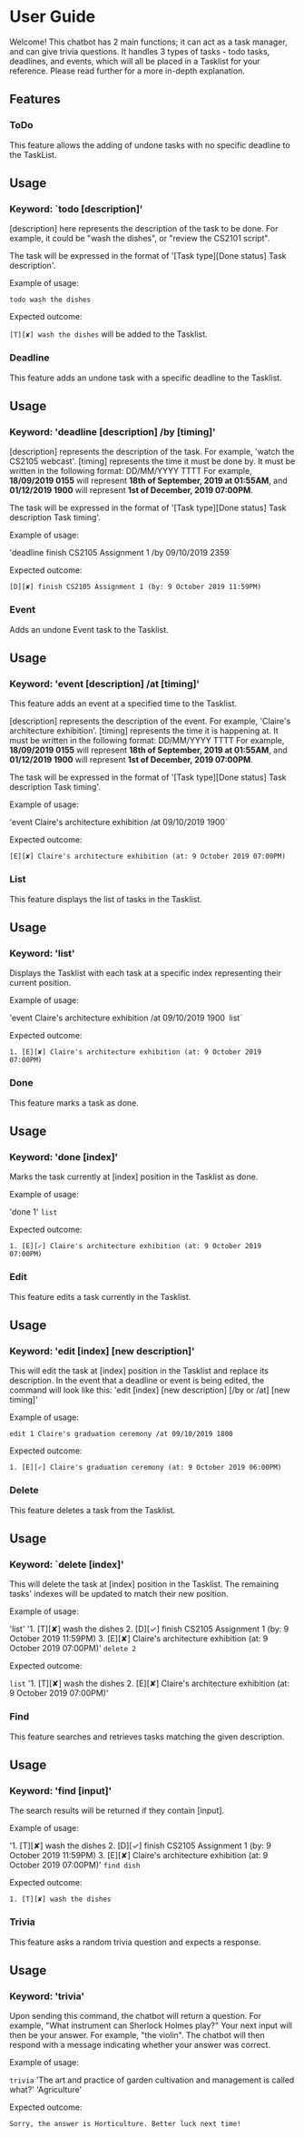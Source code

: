 # User Guide

Welcome! This chatbot has 2 main functions; it can act as a task manager, and can give trivia questions.
It handles 3 types of tasks - todo tasks, deadlines, and events, which will all be placed in a Tasklist for your reference.
Please read further for a more in-depth explanation.

## Features 

### ToDo 
This feature allows the adding of undone tasks with no specific deadline to the TaskList.

## Usage

### Keyword: `todo [description]'

[description] here represents the description of the task to be done.
For example, it could be "wash the dishes", or "review the CS2101 script".

The task will be expressed in the format of '[Task type][Done status] Task description'.

Example of usage: 

`todo wash the dishes`

Expected outcome:

`[T][✘] wash the dishes` will be added to the Tasklist.

### Deadline
This feature adds an undone task with a specific deadline to the Tasklist.

## Usage

### Keyword: 'deadline [description] /by [timing]'

[description] represents the description of the task.
For example, 'watch the CS2105 webcast'.
[timing] represents the time it must be done by.
It must be written in the following format:
DD/MM/YYYY TTTT
For example, **18/09/2019 0155** will represent **18th of September, 2019 at 01:55AM**,
and **01/12/2019 1900** will represent **1st of December, 2019 07:00PM**.

The task will be expressed in the format of '[Task type][Done status] Task description Task timing'.

Example of usage: 

'deadline finish CS2105 Assignment 1 /by 09/10/2019 2359`

Expected outcome:

`[D][✘] finish CS2105 Assignment 1 (by: 9 October 2019 11:59PM)`

### Event
Adds an undone Event task to the Tasklist.

## Usage

### Keyword: 'event [description] /at [timing]'

This feature adds an event at a specified time to the Tasklist.

[description] represents the description of the event.
For example, 'Claire's architecture exhibition'.
[timing] represents the time it is happening at.
It must be written in the following format:
DD/MM/YYYY TTTT
For example, **18/09/2019 0155** will represent **18th of September, 2019 at 01:55AM**,
and **01/12/2019 1900** will represent **1st of December, 2019 07:00PM**.

The task will be expressed in the format of '[Task type][Done status] Task description Task timing'.

Example of usage: 

'event Claire's architecture exhibition /at 09/10/2019 1900`

Expected outcome:

`[E][✘] Claire's architecture exhibition (at: 9 October 2019 07:00PM)`

### List
This feature displays the list of tasks in the Tasklist.

## Usage

### Keyword: 'list'

Displays the Tasklist with each task at a specific index representing their current position.

Example of usage: 

'event Claire's architecture exhibition /at 09/10/2019 1900`
`list`

Expected outcome:

`1. [E][✘] Claire's architecture exhibition (at: 9 October 2019 07:00PM)`

### Done
This feature marks a task as done.

## Usage

### Keyword: 'done [index]'

Marks the task currently at [index] position in the Tasklist as done.

Example of usage: 

'done 1'
`list`

Expected outcome:

`1. [E][✓] Claire's architecture exhibition (at: 9 October 2019 07:00PM)`

### Edit
This feature edits a task currently in the Tasklist.

## Usage

### Keyword: 'edit [index] [new description]'

This will edit the task at [index] position in the Tasklist and replace its description.
In the event that a deadline or event is being edited, the command will look like this:
'edit [index] [new description] [/by or /at] [new timing]'

Example of usage: 

`edit 1 Claire's graduation ceremony /at 09/10/2019 1800`

Expected outcome:

`1. [E][✓] Claire's graduation ceremony (at: 9 October 2019 06:00PM)`

### Delete
This feature deletes a task from the Tasklist.

## Usage

### Keyword: `delete [index]'

This will delete the task at [index] position in the Tasklist. 
The remaining tasks' indexes will be updated to match their new position.

Example of usage: 

'list'
'1. [T][✘] wash the dishes
 2. [D][✓] finish CS2105 Assignment 1 (by: 9 October 2019 11:59PM)
 3. [E][✘] Claire's architecture exhibition (at: 9 October 2019 07:00PM)'
`delete 2`

Expected outcome:

`list`
'1. [T][✘] wash the dishes
 2. [E][✘] Claire's architecture exhibition (at: 9 October 2019 07:00PM)'

### Find
This feature searches and retrieves tasks matching the given description.

## Usage

### Keyword: 'find [input]'

The search results will be returned if they contain [input].

Example of usage: 

'1. [T][✘] wash the dishes
 2. [D][✓] finish CS2105 Assignment 1 (by: 9 October 2019 11:59PM)
 3. [E][✘] Claire's architecture exhibition (at: 9 October 2019 07:00PM)'
`find dish`

Expected outcome:

`1. [T][✘] wash the dishes`

### Trivia
This feature asks a random trivia question and expects a response.

## Usage

### Keyword: 'trivia'

Upon sending this command, the chatbot will return a question.
For example, "What instrument can Sherlock Holmes play?"
Your next input will then be your answer.
For example, "the violin".
The chatbot will then respond with a message indicating whether your answer was correct.

Example of usage: 

`trivia`
'The art and practice of garden cultivation and management is called what?'
'Agriculture'

Expected outcome:

`Sorry, the answer is Horticulture. Better luck next time!`
